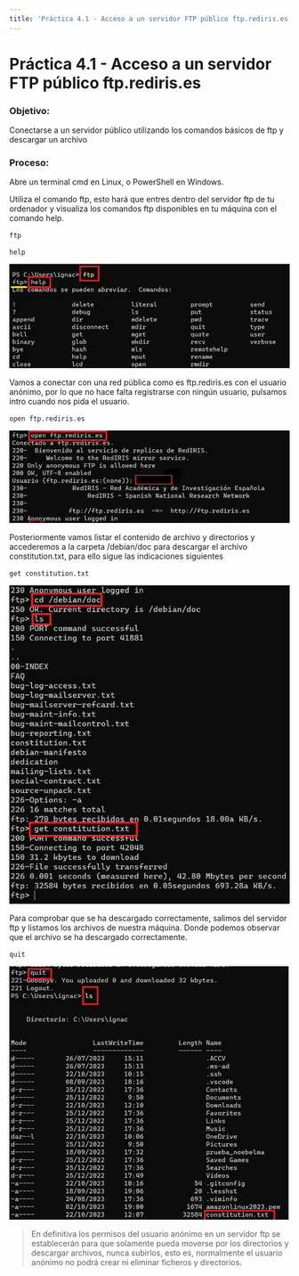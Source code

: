 ```yaml
---
title: 'Práctica 4.1 - Acceso a un servidor FTP público ftp.rediris.es'
---
```


# Práctica 4.1 - Acceso a un servidor FTP público ftp.rediris.es ##

### Objetivo: 

Conectarse a un servidor público utilizando los comandos básicos de ftp y descargar un archivo   

### Proceso: 

Abre un terminal cmd en Linux, o PowerShell en Windows. 

Utiliza el comando ftp, esto hará que entres dentro del servidor ftp de tu ordenador y visualiza los comandos ftp disponibles en tu máquina con el comando help.

```
ftp
```
```
help
```
![Practica 4_1](P4_1/P4_1_1.png)

Vamos a conectar con una red pública como es ftp.rediris.es con el usuario anónimo, por lo que no hace falta registrarse con ningún usuario, pulsamos intro cuando nos pida el usuario. 

```
open ftp.rediris.es
```
![Practica 4_1](P4_1/P4_1_2.png)


Posteriormente vamos listar el contenido de archivo y directorios y accederemos a la carpeta /debian/doc para descargar el archivo constitution.txt, para ello sigue las indicaciones siguientes 

```
get constitution.txt
```
![Practica 4_1](P4_1/P4_1_3.png)

Para comprobar que se ha descargado correctamente, salimos del servidor ftp y listamos los archivos de nuestra máquina. Donde podemos observar que el archivo se ha descargado correctamente.
```
quit
```
![Practica 4_1](P4_1/P4_1_4.png)


>En definitiva los permisos del usuario anónimo en un servidor ftp se establecerán para que solamente pueda moverse por los directorios y descargar archivos, nunca subirlos, esto es, normalmente el usuario anónimo no podrá crear ni eliminar ficheros y directorios.







